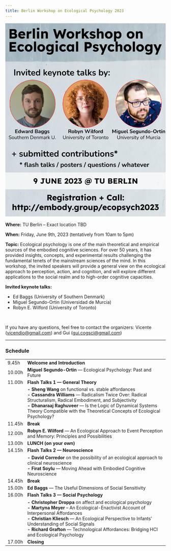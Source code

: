 ```yaml
---
title: Berlin Workshop on Ecological Psychology 2023
---
```



<img width="750" src="/ecopsych2023-poster.jpg" title="Berlin Workshop on Ecological Psychology: June 8, 2023" alt="Berlin Workshop on Ecological Psychology: June 8, 2023"/> 
 
 
**Where:** TU Berlin – Exact location TBD
 
**When:** Friday, June 9th, 2023  (tentatively from 10am to 5pm)

**Topic:** 
Ecological psychology is one of the main theoretical and empirical sources of the embodied cognitive sciences. For over 50 years, it has provided insights, concepts, and experimental results challenging the fundamental tenets of the mainstream sciences of the mind. In this workshop, the invited speakers will provide a general view on the ecological approach to perception, action, and cognition, and will explore different applications to the social realm and to high-order cognitive capacities.

**Invited keynote talks:**             
- Ed Baggs (University of Southern Denmark)
- Miguel Segundo-Ortin (Universidad de Murcia)
- Robyn E. Wilford (University of Toronto)
<br>

If you have any questions, feel free to contact the organizers: Vicente (vicendio@gmail.com) and Gui (gui.cogsci@gmail.com)


---

### Schedule

<table> 
 <tbody> 
 <tr>
  <td> 9.45h </td> <td> <b>Welcome and Introduction</b> </td>
 </tr>
 <tr>
   <td> 10.00h </td> <td>  <b>Miguel Segundo-Ortin</b> — Ecological Psychology: Past and Future </td>
 </tr>
 <tr>
   <td> 11.00h  </td> <td>  <b>Flash Talks 1 — General Theory</b> </td>
  <tr>
   <td>  </td> <td>  <b>- Sheng Wang</b> on functional vs. stable affordances <br>
     <b>- Cassandra Williams</b> — Radicalism Twice Over: Radical Structuralism, Radical Embodiment, and Subjectivity <br>
     <b>- Dhanaraaj Raghuveer</b> — Is the Logic of Dynamical Systems Theory Compatible with the Theoretical Concepts of Ecological Psychology? </td>
 </tr>
 <tr>
  <td> 11.45h  </td> <td>  <b>Break</b> </td>
 </tr>
 <tr> 
  <td> 12.00h  </td> <td>  <b>Robyn E. Wilford</b> — An Ecological Approach to Event Perception and Memory: Principles and Possibilities </td>
 </tr>
 <tr>
  <td> 13.00h </td> <td>  <b>LUNCH (on your own)</b> </td>
 </tr>
 <tr>
  <td> 14.15h </td> <td>  <b>Flash Talks 2 — Neuroscience</b>  </td>
 </tr>
 <tr>
  <td>  </td> <td> <b>- David Corredor</b> on the possibility of an ecological approach to clinical neuroscience<br>
    <b>- Firat Soylu</b> — Moving Ahead with Embodied Cognitive Neuroscience </td>
</tr>
 <tr>
 <td> 14.45h </td> <td>  <b>Break</b> </td>
</tr>
 <tr>
 <td> 15.00h  </td> <td>  <b>Ed Baggs</b> — The Useful Dimensions of Social Sensitivity </td>
</tr>
 <tr>
 <td> 16.00h  </td> <td>  <b>Flash Talks 3 — Social Psychology</b> </td>
</tr>
 <tr>
 <td> </td> <td> <b>- Christopher Droppa</b> on affect and ecological psychology<br>
   <b>- Martyna Meyer</b> – An Ecological-Enactivist Account of Interpersonal Affordances <br>
  <b>- Christian Kliesch</b> — An Ecological Perspective to Infants’ Understanding of Social Signals <br>
   <b>- Richard Grafton</b> — Technological Affordances: Bridging HCI and Ecological Psychology</td>
<tr>
 <td> 17.00h </td> <td> <b>Closing</b> </td>
 </tr>

 


